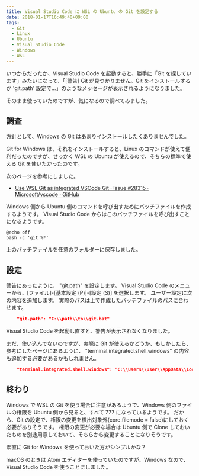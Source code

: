 ```yaml
---
title: Visual Studio Code に WSL の Ubuntu の Git を設定する
date: 2018-01-17T16:49:40+09:00
tags:
  - Git
  - Linux
  - Ubuntu
  - Visual Studio Code
  - Windows
  - WSL
---
```


いつからだったか、Visual Studio Code を起動すると、勝手に「Git を探しています」みたいになって、「[警告] Git が見つかりません。Git をインストールするか 'git.path' 設定で…」のようなメッセージが表示されるようになりました。

そのまま使っていたのですが、気になるので調べてみました。

<!--more-->

## 調査

方針として、Windows の Git はあまりインストールしたくありませんでした。

Git for Windows は、それをインストールすると、Linux のコマンドが使えて便利だったのですが、せっかく WSL の Ubuntu が使えるので、そちらの標準で使える Git を使いたかったのです。 

次のページを参考にしました。

* [Use WSL Git as integrated VSCode Git · Issue #28315 · Microsoft/vscode · GitHub](https://github.com/Microsoft/vscode/issues/28315)

Windows 側から Ubuntu 側のコマンドを呼び出すためにバッチファイルを作成するようです。
Visual Studio Code からはこのバッチファイルを呼び出すことになるようです。

```batchfile
@echo off
bash -c 'git %*'
```

上のバッチファイルを任意のフォルダーに保存しました。

## 設定

警告にあったように、 "git.path" を設定します。
Visual Studio Code のメニューから、[ファイル]-[基本設定 (P)]-[設定 (S)] を選択します。
ユーザー設定に次の内容を追加します。
実際のパスは上で作成したバッチファイルのパスに合わせます。

```json
    "git.path": "C:\\path\\to\\git.bat"
```

Visual Studio Code を起動し直すと、警告が表示されなくなりました。

まだ、使い込んでないのですが、実際に Git が使えるかどうか、もしかしたら、参考にしたページにあるように、 "terminal.integrated.shell.windows" の内容も追加する必要があるかもしれません。

```json
    "terminal.integrated.shell.windows": "C:\\Users\\user\\AppData\\Local\\Microsoft\\WindowsApps\\ubuntu.exe"
```

## 終わり

Windows で WSL の Git を使う場合に注意があるようで、Windows 側のファイルの権限を Ubuntu 側から見ると、すべて 777 になっているようです。
だから、Git の設定で、権限の変更を検出対象外(core.filemode = false)にしておく必要がありそうです。
権限の変更が必要な場合は Ubuntu 側で Clone しておいたものを別途用意しておいて、そちらから変更することになりそうです。

素直に Git for Windows を使っておいた方がシンプルかな？

macOS のときは Atom エディターを使っていたのですが、Windows なので、Visual Studio Code を使うことにしました。
